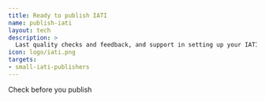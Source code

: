 ```yaml
---
title: Ready to publish IATI
name: publish-iati
layout: tech
description: >
  Last quality checks and feedback, and support in setting up your IATI registry account
icon: logo/iati.png
targets:
- small-iati-publishers
---
```


Check before you publish

